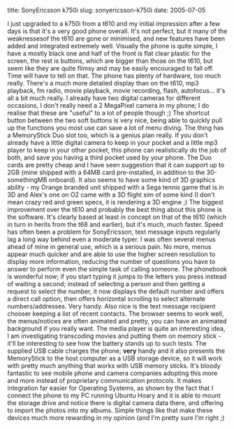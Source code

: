 title: SonyEricsson k750i
slug: sonyericsson-k750i
date: 2005-07-05


I just upgraded to a k750i from a t610 and my initial impression after a few days is that it's a very good phone overall. It's not perfect, but it many of the weaknessesof the t610 are gone or minimised, and new features have been added and integrated extremely well.
Visually the phone is quite simple, I have a mostly black one and half of the front is flat clear plastic for the screen, the rest is buttons, which are bigger than those on the t610, but seem like they are quite flimsy and may be easily encouraged to fall off. Time will have to tell on that.
The phone has plenty of hardware, too much really. There's a much more detailed display than on the t610, mp3 playback, fm radio, movie playback, movie recording, flash, autofocus... it's all a bit much really. I already have two digital cameras for different occasions, I don't really need a 2 MegaPixel camera in my phone; I do realise that these are "useful" to a lot of people though ;) The shortcut button between the two soft buttons is very nice, being able to quickly pull up the functions you most use can save a lot of menu diving. The thing has a MemoryStick Duo slot too, which is a genius plan really. If you don't already have a little digital camera to keep in your pocket and a little mp3 player to keep in your other pocket, this phone can realistically do the job of both, and save you having a third pocket used by your phone. The Duo cards are pretty cheap and I have seen suggestion that it can support up to 2GB (mine shipped with a 64MB card pre-installed, in addition to the 30-somethingMB onboard). It also seems to have some kind of 3D graphics ability - my Orange branded unit shipped with a Sega tennis game that is in 3D and Alex's one on O2 came with a 3D flight sim of some kind (I don't mean crazy red and green specs, it is rendering a 3D engine ;)
The biggest improvement over the t610 and probably the best thing about this phone is the software. It's clearly based at least in concept on that of the t610 (which in turn in herits from the t68 and earlier), but it's much, much faster. Speed has often been a problem for SonyEricsson, text message inputs regularly lag a long way behind even a moderate typer. I was often several menus ahead of mine in general use, which is a serious pain. No more, menus appear much quicker and are able to use the higher screen resolution to display more information, reducing the number of questions you have to answer to perform even the simple task of calling someone. The phonebook is wonderful now; if you start typing it jumps to the letters you press instead of waiting a second; instead of selecting a person and then getting a request to select the number, it now displays the default number and offers a direct call option, then offers horizontal scrolling to select alternate numbers/addresses. Very handy. Also nice is the text message recipient chooser keeping a list of recent contacts.
The browser seems to work well, the menus/notices are often animated and pretty, you can have an animated background if you really want. The media player is quite an interesting idea, I am investigating transcoding movies and putting them on memory stick - it'll be interesting to see how the battery stands up to such tests.
The supplied USB cable charges the phone; **very** handy and it also presents the MemoryStick to the host computer as a USB storage device, so it will work with pretty much anything that works with USB memory sticks. It's bloody fantastic to see mobile phone and camera companies adopting this more and more instead of proprietary communication protocols. It makes integration far easier for Operating Systems, as shown by the fact that I connect the phone to my PC running Ubuntu Hoary and it is able to mount the storage drive and notice there is digital camera data there, and offering to import the photos into my albums. Simple things like that make these devices much more rewarding in my opinion (and I'm pretty sure I'm right ;)
